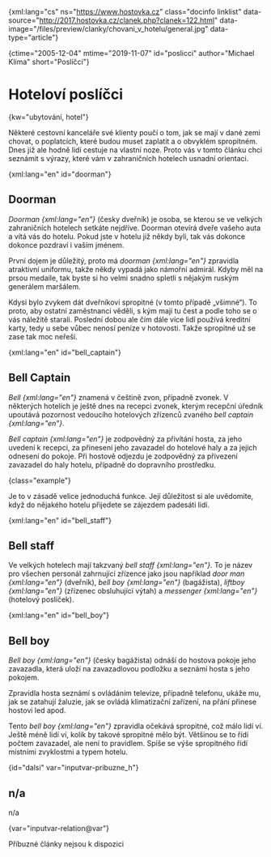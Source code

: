 
{xml:lang="cs" ns="https://www.hostovka.cz" class="docinfo linklist" data-source="http://2017.hostovka.cz/clanek.php?clanek=122.html" data-image="/files/preview/clanky/chovani\_v\_hotelu/general.jpg" data-type="article"}

{ctime="2005-12-04" mtime="2019-11-07" id="poslicci" author="Michael Klíma" short="Poslíčci"}

# Hoteloví poslíčci

<!-- generated attribute kw by user_udpatekw.sh on 2020-05-12, do not edit -->

{kw="ubytování, hotel"}

Některé cestovní kanceláře své klienty poučí o tom, jak se mají v dané zemi chovat, o poplatcích, které budou muset zaplatit a o obvyklém spropitném. Dnes již ale hodně lidí cestuje na vlastní noze. Proto vás v tomto článku chci seznámit s výrazy, které vám v zahraničních hotelech usnadní orientaci.

{xml:lang="en" id="doorman"}

## Doorman

_Doorman {xml:lang="en"}_ (česky dveřník) je osoba, se kterou se ve velkých zahraničních hotelech setkáte nejdříve. Doorman otevírá dveře vašeho auta a vítá vás do hotelu. Pokud jste v hotelu již někdy byli, tak vás dokonce dokonce pozdraví i vaším jménem.

První dojem je důležitý, proto má _doorman {xml:lang="en"}_ zpravidla atraktivní uniformu, takže někdy vypadá jako námořní admirál. Kdyby měl na prsou medaile, tak byste si ho velmi snadno spletli s nějakým ruským generálem maršálem.

Kdysi bylo zvykem dát dveřníkovi spropitné (v tomto případě „všimné“). To proto, aby ostatní zaměstnanci věděli, s kým mají tu čest a podle toho se o vás náležitě starali. Poslední dobou ale čím dále více lidí používá kreditní karty, tedy u sebe vůbec nenosí peníze v hotovosti. Takže spropitné už se zase tak moc neřeší.

{xml:lang="en" id="bell_captain"}

## Bell Captain

_Bell {xml:lang="en"}_ znamená v češtině zvon, případně zvonek. V některých hotelích je ještě dnes na recepci zvonek, kterým recepční úředník upoutává pozornost vedoucího hotelových zřízenců zvaného _bell captain {xml:lang="en"}_.

_Bell captain {xml:lang="en"}_ je zodpovědný za přivítání hosta, za jeho uvedení k recepci, za přinesení jeho zavazadel do hotelové haly a za jejich odnesení do pokoje. Při hostově odjezdu je zodpovědný za přivezení zavazadel do haly hotelu, případně do dopravního prostředku.

{class="example"}

Je to v zásadě velice jednoduchá funkce. Její důležitost si ale uvědomíte, když do nějakého hotelu přijedete se zájezdem padesáti lidí.

{xml:lang="en" id="bell_staff"}

## Bell staff

Ve velkých hotelech mají takzvaný _bell staff {xml:lang="en"}_. To je název pro všechen personál zahrnující zřízence jako jsou například _door man {xml:lang="en"}_ (dveřník), _bell boy {xml:lang="en"}_ (bagážista), _liftboy {xml:lang="en"}_ (zřízenec obsluhující výtah) a _messenger {xml:lang="en"}_ (hotelový poslíček).

{xml:lang="en" id="bell_boy"}

## Bell boy

_Bell boy {xml:lang="en"}_ (česky bagážista) odnáší do hostova pokoje jeho zavazadla, která uloží na zavazadlovou podložku a seznámí hosta s jeho pokojem.

Zpravidla hosta seznámí s ovládáním televize, případně telefonu, ukáže mu, jak se zatahují žaluzie, jak se ovládá klimatizační zařízení, na přání přinese hostovi led apod.

Tento _bell boy {xml:lang="en"}_ zpravidla očekává spropitné, což málo lidí ví. Ještě méně lidí ví, kolik by takové spropitné mělo být. Většinou se to řídí počtem zavazadel, ale není to pravidlem. Spíše se výše spropitného řídí místními zvyklostmi a typem hotelu.

{id="dalsi" var="inputvar-pribuzne_h"}

## n/a

n/a

{var="inputvar-relation@var"}

Příbuzné články nejsou k dispozici

